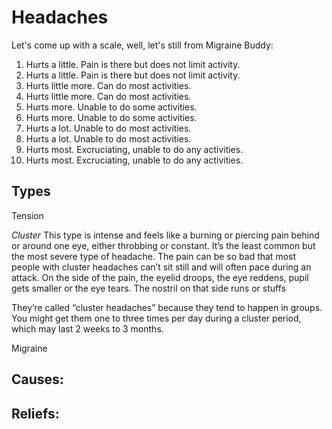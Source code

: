 # Headaches

Let's come up with a scale, well, let's still from Migraine Buddy:

1. Hurts a little. Pain is there but does not limit activity.
 2. Hurts a little. Pain is there but does not limit activity.
 3. Hurts little more. Can do most activities.
 4. Hurts little more. Can do most activities.
 5. Hurts more. Unable to do some activities.
 6. Hurts more. Unable to do some activities.
 7. Hurts a lot. Unable to do most activities.
 8. Hurts a lot. Unable to do most activities.
 9. Hurts most. Excruciating, unable to do any activities.
 10. Hurts most. Excruciating, unable to do any activities.

## Types

Tension

*Cluster* This type is intense and feels like a burning or piercing pain behind or around one eye, either throbbing or constant. It’s the least common but the most severe type of headache. The pain can be so bad that most people with cluster headaches can’t sit still and will often pace during an attack. On the side of the pain, the eyelid droops, the eye reddens, pupil gets smaller or the eye tears.  The nostril on that side runs or stuffs

They’re called “cluster headaches” because they tend to happen in groups. You might get them one to three times per day during a cluster period, which may last 2 weeks to 3 months.

Migraine


## Causes:

## Reliefs:
